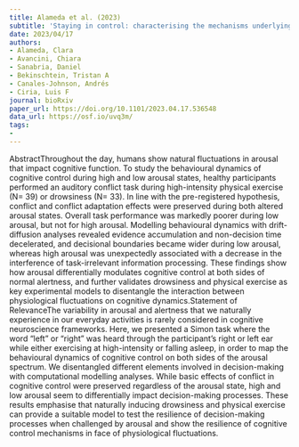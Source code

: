 ```yaml
---
title: Alameda et al. (2023)
subtitle: 'Staying in control: characterising the mechanisms underlying cognitive control in high and low arousal states'
date: 2023/04/17
authors:
- Alameda, Clara
- Avancini, Chiara
- Sanabria, Daniel
- Bekinschtein, Tristan A
- Canales-Johnson, Andrés
- Ciria, Luis F
journal: bioRxiv
paper_url: https://doi.org/10.1101/2023.04.17.536548
data_url: https://osf.io/uvq3m/
tags:
-
---
```


AbstractThroughout the day, humans show natural fluctuations in arousal that impact cognitive function. To study the behavioural dynamics of cognitive control during high and low arousal states, healthy participants performed an auditory conflict task during high-intensity physical exercise (N= 39) or drowsiness (N= 33). In line with the pre-registered hypothesis, conflict and conflict adaptation effects were preserved during both altered arousal states. Overall task performance was markedly poorer during low arousal, but not for high arousal. Modelling behavioural dynamics with drift-diffusion analyses revealed evidence accumulation and non-decision time decelerated, and decisional boundaries became wider during low arousal, whereas high arousal was unexpectedly associated with a decrease in the interference of task-irrelevant information processing. These findings show how arousal differentially modulates cognitive control at both sides of normal alertness, and further validates drowsiness and physical exercise as key experimental models to disentangle the interaction between physiological fluctuations on cognitive dynamics.Statement of RelevanceThe variability in arousal and alertness that we naturally experience in our everyday activities is rarely considered in cognitive neuroscience frameworks. Here, we presented a Simon task where the word “left” or “right” was heard through the participant’s right or left ear while either exercising at high-intensity or falling asleep, in order to map the behavioural dynamics of cognitive control on both sides of the arousal spectrum. We disentangled different elements involved in decision-making with computational modelling analyses. While basic effects of conflict in cognitive control were preserved regardless of the arousal state, high and low arousal seem to differentially impact decision-making processes. These results emphasise that naturally inducing drowsiness and physical exercise can provide a suitable model to test the resilience of decision-making processes when challenged by arousal and show the resilience of cognitive control mechanisms in face of physiological fluctuations.
